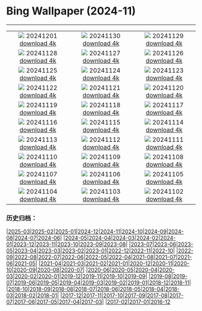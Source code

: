 # Bing Wallpaper (2024-11)
**************
| | | |
| :----: | :----: | :----: |
| ![](https://www.bing.com/th?id=OHR.FreudenbergHistoricHouses_DE-DE3863423728_1920x1080.jpg) 20241201 [download 4k](https://www.bing.com/th?id=OHR.FreudenbergHistoricHouses_DE-DE3863423728_UHD.jpg) | ![](https://www.bing.com/th?id=OHR.KilchurnAutumn_DE-DE0282904512_1920x1080.jpg) 20241130 [download 4k](https://www.bing.com/th?id=OHR.KilchurnAutumn_DE-DE0282904512_UHD.jpg) | ![](https://www.bing.com/th?id=OHR.MtStMichel_DE-DE3578803710_1920x1080.jpg) 20241129 [download 4k](https://www.bing.com/th?id=OHR.MtStMichel_DE-DE3578803710_UHD.jpg) |
| ![](https://www.bing.com/th?id=OHR.AssiniboineTS_DE-DE6120366928_1920x1080.jpg) 20241128 [download 4k](https://www.bing.com/th?id=OHR.AssiniboineTS_DE-DE6120366928_UHD.jpg) | ![](https://www.bing.com/th?id=OHR.SemoisRiver_DE-DE8856578235_1920x1080.jpg) 20241127 [download 4k](https://www.bing.com/th?id=OHR.SemoisRiver_DE-DE8856578235_UHD.jpg) | ![](https://www.bing.com/th?id=OHR.TrulliGrove_DE-DE7362573819_1920x1080.jpg) 20241126 [download 4k](https://www.bing.com/th?id=OHR.TrulliGrove_DE-DE7362573819_UHD.jpg) |
| ![](https://www.bing.com/th?id=OHR.RegensburgChristmasMarket_DE-DE8576246094_1920x1080.jpg) 20241125 [download 4k](https://www.bing.com/th?id=OHR.RegensburgChristmasMarket_DE-DE8576246094_UHD.jpg) | ![](https://www.bing.com/th?id=OHR.SonomaCoast_DE-DE6907667505_1920x1080.jpg) 20241124 [download 4k](https://www.bing.com/th?id=OHR.SonomaCoast_DE-DE6907667505_UHD.jpg) | ![](https://www.bing.com/th?id=OHR.FibonacciAloe_DE-DE3602004497_1920x1080.jpg) 20241123 [download 4k](https://www.bing.com/th?id=OHR.FibonacciAloe_DE-DE3602004497_UHD.jpg) |
| ![](https://www.bing.com/th?id=OHR.ZafraCastle_DE-DE3961546434_1920x1080.jpg) 20241122 [download 4k](https://www.bing.com/th?id=OHR.ZafraCastle_DE-DE3961546434_UHD.jpg) | ![](https://www.bing.com/th?id=OHR.LionCubs_DE-DE4457487465_1920x1080.jpg) 20241121 [download 4k](https://www.bing.com/th?id=OHR.LionCubs_DE-DE4457487465_UHD.jpg) | ![](https://www.bing.com/th?id=OHR.BeyondSaype_DE-DE4165904776_1920x1080.jpg) 20241120 [download 4k](https://www.bing.com/th?id=OHR.BeyondSaype_DE-DE4165904776_UHD.jpg) |
| ![](https://www.bing.com/th?id=OHR.GermanyEuropeanWhiteBirchAutumn_DE-DE4170358667_1920x1080.jpg) 20241119 [download 4k](https://www.bing.com/th?id=OHR.GermanyEuropeanWhiteBirchAutumn_DE-DE4170358667_UHD.jpg) | ![](https://www.bing.com/th?id=OHR.PorthcawlLighthouse_DE-DE2845400826_1920x1080.jpg) 20241118 [download 4k](https://www.bing.com/th?id=OHR.PorthcawlLighthouse_DE-DE2845400826_UHD.jpg) | ![](https://www.bing.com/th?id=OHR.RedStag_DE-DE2144943138_1920x1080.jpg) 20241117 [download 4k](https://www.bing.com/th?id=OHR.RedStag_DE-DE2144943138_UHD.jpg) |
| ![](https://www.bing.com/th?id=OHR.FrieslandNetherlands_DE-DE2101104356_1920x1080.jpg) 20241116 [download 4k](https://www.bing.com/th?id=OHR.FrieslandNetherlands_DE-DE2101104356_UHD.jpg) | ![](https://www.bing.com/th?id=OHR.YiPengLanterns_DE-DE1312879989_1920x1080.jpg) 20241115 [download 4k](https://www.bing.com/th?id=OHR.YiPengLanterns_DE-DE1312879989_UHD.jpg) | ![](https://www.bing.com/th?id=OHR.ManarolaItaly_DE-DE4688511663_1920x1080.jpg) 20241114 [download 4k](https://www.bing.com/th?id=OHR.ManarolaItaly_DE-DE4688511663_UHD.jpg) |
| ![](https://www.bing.com/th?id=OHR.KelpForest_DE-DE3474015808_1920x1080.jpg) 20241113 [download 4k](https://www.bing.com/th?id=OHR.KelpForest_DE-DE3474015808_UHD.jpg) | ![](https://www.bing.com/th?id=OHR.MoselleValleyChurchTowerFall_DE-DE0272111000_1920x1080.jpg) 20241112 [download 4k](https://www.bing.com/th?id=OHR.MoselleValleyChurchTowerFall_DE-DE0272111000_UHD.jpg) | ![](https://www.bing.com/th?id=OHR.Banff24_DE-DE3210390625_1920x1080.jpg) 20241111 [download 4k](https://www.bing.com/th?id=OHR.Banff24_DE-DE3210390625_UHD.jpg) |
| ![](https://www.bing.com/th?id=OHR.YucatanFlamingos_DE-DE2009828774_1920x1080.jpg) 20241110 [download 4k](https://www.bing.com/th?id=OHR.YucatanFlamingos_DE-DE2009828774_UHD.jpg) | ![](https://www.bing.com/th?id=OHR.MoroccoMilkyWay_DE-DE1390989732_1920x1080.jpg) 20241109 [download 4k](https://www.bing.com/th?id=OHR.MoroccoMilkyWay_DE-DE1390989732_UHD.jpg) | ![](https://www.bing.com/th?id=OHR.GlacialRivers_DE-DE4755000150_1920x1080.jpg) 20241108 [download 4k](https://www.bing.com/th?id=OHR.GlacialRivers_DE-DE4755000150_UHD.jpg) |
| ![](https://www.bing.com/th?id=OHR.CanadaWolves_DE-DE4376564886_1920x1080.jpg) 20241107 [download 4k](https://www.bing.com/th?id=OHR.CanadaWolves_DE-DE4376564886_UHD.jpg) | ![](https://www.bing.com/th?id=OHR.ShiShiBeach_DE-DE0173093107_1920x1080.jpg) 20241106 [download 4k](https://www.bing.com/th?id=OHR.ShiShiBeach_DE-DE0173093107_UHD.jpg) | ![](https://www.bing.com/th?id=OHR.LencoisMaranhao_DE-DE9846218597_1920x1080.jpg) 20241105 [download 4k](https://www.bing.com/th?id=OHR.LencoisMaranhao_DE-DE9846218597_UHD.jpg) |
| ![](https://www.bing.com/th?id=OHR.CumbriaAutumn_DE-DE9239463628_1920x1080.jpg) 20241104 [download 4k](https://www.bing.com/th?id=OHR.CumbriaAutumn_DE-DE9239463628_UHD.jpg) | ![](https://www.bing.com/th?id=OHR.YucatanBiosphere_DE-DE7980917018_1920x1080.jpg) 20241103 [download 4k](https://www.bing.com/th?id=OHR.YucatanBiosphere_DE-DE7980917018_UHD.jpg) | ![](https://www.bing.com/th?id=OHR.BisonYellowstone_DE-DE2653068985_1920x1080.jpg) 20241102 [download 4k](https://www.bing.com/th?id=OHR.BisonYellowstone_DE-DE2653068985_UHD.jpg) |

### 历史归档：

|[2025-03](2025-03/2025-03.md)|[2025-02](2025-02/2025-02.md)|[2025-01](2025-01/2025-01.md)|[2024-12](2024-12/2024-12.md)|[2024-11](2024-11/2024-11.md)|[2024-10](2024-10/2024-10.md)|[2024-09](2024-09/2024-09.md)|[2024-08](2024-08/2024-08.md)|[2024-07](2024-07/2024-07.md)|[2024-06](2024-06/2024-06.md)|
|[2024-05](2024-05/2024-05.md)|[2024-04](2024-04/2024-04.md)|[2024-03](2024-03/2024-03.md)|[2024-02](2024-02/2024-02.md)|[2024-01](2024-01/2024-01.md)|[2023-12](2023-12/2023-12.md)|[2023-11](2023-11/2023-11.md)|[2023-10](2023-10/2023-10.md)|[2023-09](2023-09/2023-09.md)|[2023-08](2023-08/2023-08.md)|
|[2023-07](2023-07/2023-07.md)|[2023-06](2023-06/2023-06.md)|[2023-05](2023-05/2023-05.md)|[2023-04](2023-04/2023-04.md)|[2023-03](2023-03/2023-03.md)|[2023-02](2023-02/2023-02.md)|[2023-01](2023-01/2023-01.md)|[2022-12](2022-12/2022-12.md)|[2022-11](2022-11/2022-11.md)|[2022-10](2022-10/2022-10.md)|
|[2022-09](2022-09/2022-09.md)|[2022-08](2022-08/2022-08.md)|[2022-07](2022-07/2022-07.md)|[2022-06](2022-06/2022-06.md)|[2022-05](2022-05/2022-05.md)|[2022-04](2022-04/2022-04.md)|[2021-08](2021-08/2021-08.md)|[2021-07](2021-07/2021-07.md)|[2021-06](2021-06/2021-06.md)|[2021-05](2021-05/2021-05.md)|
|[2021-04](2021-04/2021-04.md)|[2021-03](2021-03/2021-03.md)|[2021-02](2021-02/2021-02.md)|[2021-01](2021-01/2021-01.md)|[2020-12](2020-12/2020-12.md)|[2020-11](2020-11/2020-11.md)|[2020-10](2020-10/2020-10.md)|[2020-09](2020-09/2020-09.md)|[2020-08](2020-08/2020-08.md)|[2020-07](2020-07/2020-07.md)|
|[2020-06](2020-06/2020-06.md)|[2020-05](2020-05/2020-05.md)|[2020-04](2020-04/2020-04.md)|[2020-03](2020-03/2020-03.md)|[2020-02](2020-02/2020-02.md)|[2020-01](2020-01/2020-01.md)|[2019-12](2019-12/2019-12.md)|[2019-11](2019-11/2019-11.md)|[2019-10](2019-10/2019-10.md)|[2019-09](2019-09/2019-09.md)|
|[2019-08](2019-08/2019-08.md)|[2019-07](2019-07/2019-07.md)|[2019-06](2019-06/2019-06.md)|[2019-05](2019-05/2019-05.md)|[2019-04](2019-04/2019-04.md)|[2019-03](2019-03/2019-03.md)|[2019-02](2019-02/2019-02.md)|[2019-01](2019-01/2019-01.md)|[2018-12](2018-12/2018-12.md)|[2018-11](2018-11/2018-11.md)|
|[2018-10](2018-10/2018-10.md)|[2018-09](2018-09/2018-09.md)|[2018-08](2018-08/2018-08.md)|[2018-07](2018-07/2018-07.md)|[2018-06](2018-06/2018-06.md)|[2018-05](2018-05/2018-05.md)|[2018-04](2018-04/2018-04.md)|[2018-03](2018-03/2018-03.md)|[2018-02](2018-02/2018-02.md)|[2018-01](2018-01/2018-01.md)|
|[2017-12](2017-12/2017-12.md)|[2017-11](2017-11/2017-11.md)|[2017-10](2017-10/2017-10.md)|[2017-09](2017-09/2017-09.md)|[2017-08](2017-08/2017-08.md)|[2017-07](2017-07/2017-07.md)|[2017-06](2017-06/2017-06.md)|[2017-05](2017-05/2017-05.md)|[2017-04](2017-04/2017-04.md)|[2017-03](2017-03/2017-03.md)|
|[2017-02](2017-02/2017-02.md)|[2017-01](2017-01/2017-01.md)|[2016-12](2016-12/2016-12.md)